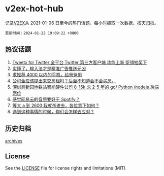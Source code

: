 # v2ex-hot-hub

 记录[V2EX](https://www.v2ex.com/)从 2021-01-06 日至今的热门话题。每小时抓取一次数据，按天[归档](archives)。

`更新时间：2024-01-22 19:09:22 +0800`

## 热议话题

1. [Tweetx for Twitter 全平台 Twitter 第三方客户端 功能上新 促销抽奖下](https://www.v2ex.com/t/1010570)
1. [实锤了，输入法才是精准广告推送元凶](https://www.v2ex.com/t/1010518)
1. [求推荐 4000 以内的手机，给爸爸用](https://www.v2ex.com/t/1010566)
1. [公积金应该提出来交房租吗？后面不知道会不会买房。](https://www.v2ex.com/t/1010530)
1. [深圳高新园地铁站智能硬件公司 8-15k 求 2-5 年的 go/ Python /nodejs 后端两位](https://www.v2ex.com/t/1010452)
1. [感觉网易云的音质要好于 Spotify？](https://www.v2ex.com/t/1010456)
1. [等大 a 到 2600 我就杀进去，各位意下如何？](https://www.v2ex.com/t/1010681)
1. [遇到这种事情的时候，你们会怎样去应对？](https://www.v2ex.com/t/1010720)

## 历史归档

[archives](archives)

## License

See the [LICENSE](LICENSE) file for license rights and limitations (MIT).
